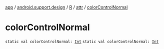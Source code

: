 [app](../../../index.md) / [android.support.design](../../index.md) / [R](../index.md) / [attr](index.md) / [colorControlNormal](./color-control-normal.md)

# colorControlNormal

`static val colorControlNormal: `[`Int`](https://kotlinlang.org/api/latest/jvm/stdlib/kotlin/-int/index.html)
`static val colorControlNormal: `[`Int`](https://kotlinlang.org/api/latest/jvm/stdlib/kotlin/-int/index.html)